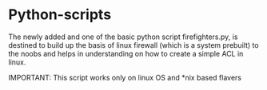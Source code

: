 # Python-scripts

The newly added and one of the basic python script firefighters.py, is destined to build up the basis of linux firewall (which is a system prebuilt) to the noobs and helps in understanding on how to create a simple ACL in linux.

IMPORTANT: This script works only on linux OS and *nix based flavers
